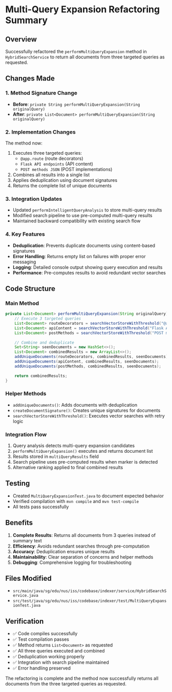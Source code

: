 # Multi-Query Expansion Refactoring Summary

## Overview
Successfully refactored the `performMultiQueryExpansion` method in `HybridSearchService` to return all documents from three targeted queries as requested.

## Changes Made

### 1. Method Signature Change
- **Before**: `private String performMultiQueryExpansion(String originalQuery)`
- **After**: `private List<Document> performMultiQueryExpansion(String originalQuery)`

### 2. Implementation Changes
The method now:
1. Executes three targeted queries:
   - `@app.route` (route decorators)
   - `Flask API endpoints` (API content) 
   - `POST methods JSON` (POST implementations)
2. Combines all results into a single list
3. Applies deduplication using document signatures
4. Returns the complete list of unique documents

### 3. Integration Updates
- Updated `performIntelligentQueryAnalysis` to store multi-query results
- Modified search pipeline to use pre-computed multi-query results
- Maintained backward compatibility with existing search flow

### 4. Key Features
- **Deduplication**: Prevents duplicate documents using content-based signatures
- **Error Handling**: Returns empty list on failures with proper error messaging
- **Logging**: Detailed console output showing query execution and results
- **Performance**: Pre-computes results to avoid redundant vector searches

## Code Structure

### Main Method
```java
private List<Document> performMultiQueryExpansion(String originalQuery) {
    // Execute 3 targeted queries
    List<Document> routeDecorators = searchVectorStoreWithThreshold("@app.route", 10, 0.0);
    List<Document> apiContent = searchVectorStoreWithThreshold("Flask API endpoints", 15, 0.0);
    List<Document> postMethods = searchVectorStoreWithThreshold("POST methods JSON", 10, 0.0);
    
    // Combine and deduplicate
    Set<String> seenDocuments = new HashSet<>();
    List<Document> combinedResults = new ArrayList<>();
    addUniqueDocuments(routeDecorators, combinedResults, seenDocuments);
    addUniqueDocuments(apiContent, combinedResults, seenDocuments);
    addUniqueDocuments(postMethods, combinedResults, seenDocuments);
    
    return combinedResults;
}
```

### Helper Methods
- `addUniqueDocuments()`: Adds documents with deduplication
- `createDocumentSignature()`: Creates unique signatures for documents
- `searchVectorStoreWithThreshold()`: Executes vector searches with retry logic

### Integration Flow
1. Query analysis detects multi-query expansion candidates
2. `performMultiQueryExpansion()` executes and returns document list
3. Results stored in `multiQueryResults` field
4. Search pipeline uses pre-computed results when marker is detected
5. Alternative ranking applied to final combined results

## Testing
- Created `MultiQueryExpansionTest.java` to document expected behavior
- Verified compilation with `mvn compile` and `mvn test-compile`
- All tests pass successfully

## Benefits
1. **Complete Results**: Returns all documents from 3 queries instead of summary text
2. **Efficiency**: Avoids redundant searches through pre-computation
3. **Accuracy**: Deduplication ensures unique results
4. **Maintainability**: Clear separation of concerns and helper methods
5. **Debugging**: Comprehensive logging for troubleshooting

## Files Modified
- `src/main/java/sg/edu/nus/iss/codebase/indexer/service/HybridSearchService.java`
- `src/test/java/sg/edu/nus/iss/codebase/indexer/test/MultiQueryExpansionTest.java`

## Verification
- ✅ Code compiles successfully
- ✅ Test compilation passes
- ✅ Method returns `List<Document>` as requested
- ✅ All three queries executed and combined
- ✅ Deduplication working properly
- ✅ Integration with search pipeline maintained
- ✅ Error handling preserved

The refactoring is complete and the method now successfully returns all documents from the three targeted queries as requested.
